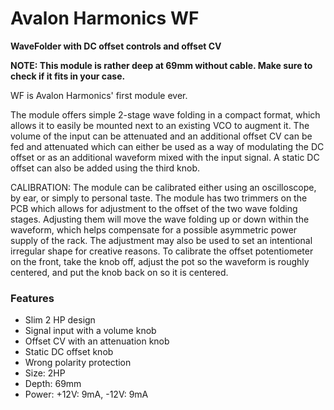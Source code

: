 # Avalon Harmonics WF

**WaveFolder with DC offset controls and offset CV**

**NOTE: This module is rather deep at 69mm without cable. Make sure to check if it fits in your case.**

WF is Avalon Harmonics' first module ever.

The module offers simple 2-stage wave folding in a compact format, which allows it to easily be mounted next to an existing VCO to augment it. The volume of the input can be attenuated and an additional offset CV can be fed and attenuated which can either be used as a way of modulating the DC offset or as an additional waveform mixed with the input signal. A static DC offset can also be added using the third knob.

CALIBRATION: The module can be calibrated either using an oscilloscope, by ear, or simply to personal taste. The module has two trimmers on the PCB which allows for adjustment to the offset of the two wave folding stages. Adjusting them will move the wave folding up or down within the waveform, which helps compensate for a possible asymmetric power supply of the rack. The adjustment may also be used to set an intentional irregular shape for creative reasons. To calibrate the offset potentiometer on the front, take the knob off, adjust the pot so the waveform is roughly centered, and put the knob back on so it is centered.

### Features

* Slim 2 HP design
* Signal input with a volume knob
* Offset CV with an attenuation knob
* Static DC offset knob
* Wrong polarity protection
* Size: 2HP
* Depth: 69mm
* Power: +12V: 9mA, -12V: 9mA